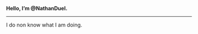 <b>Hello, I’m @NathanDuel. </b> 
<hr>
<p>I      do      non          know              what   I      am    doing.    </p>
<!---
NathanDuel/NathanDuel is a ✨ special ✨ repository because its `README.md` (this file) appears on your GitHub profile.
You can click the Preview link to take a look at your changes.
--->
